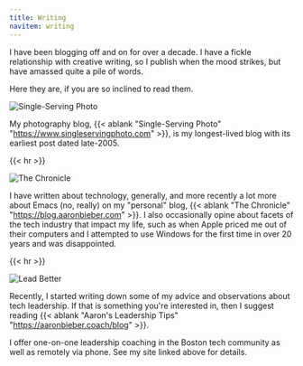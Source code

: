 ```yaml
---
title: Writing
navitem: writing
---
```


I have been blogging off and on for over a decade. I have a fickle relationship
with creative writing, so I publish when the mood strikes, but have amassed
quite a pile of words.

Here they are, if you are so inclined to read them.

![Single-Serving Photo](/images/single-serving-photo.png)

My photography blog, {{< ablank "Single-Serving Photo" "https://www.singleservingphoto.com" >}},
is my longest-lived blog with its earliest post dated late-2005.

{{< hr >}}

![The Chronicle](/images/the-chronicle.png)

I have written about technology, generally, and more recently a lot more about
Emacs (no, really) on my "personal" blog,
{{< ablank "The Chronicle" "https://blog.aaronbieber.com" >}}.
I also occasionally opine about facets of the tech industry that impact my life,
such as when Apple priced me out of their computers and I attempted to use
Windows for the first time in over 20 years and was disappointed.

{{< hr >}}

![Lead Better](/images/lead-better.png)

Recently, I started writing down some of my advice and observations about tech
leadership. If that is something you're interested in, then I suggest reading
{{< ablank "Aaron's Leadership Tips" "https://aaronbieber.coach/blog" >}}.

I offer one-on-one leadership coaching in the Boston tech community as well as
remotely via phone. See my site linked above for details.
